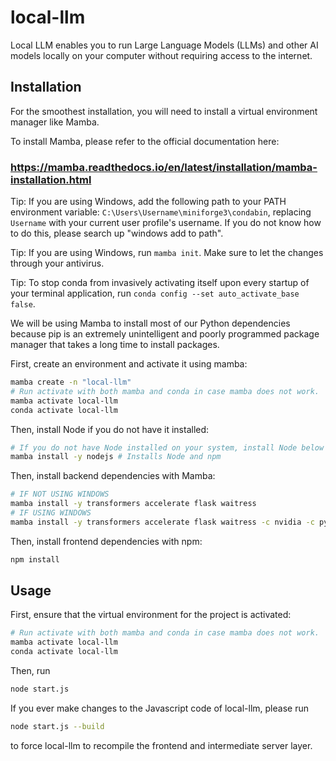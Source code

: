 # local-llm

Local LLM enables you to run Large Language Models (LLMs) and other AI models
locally on your computer without requiring access to the internet.

## Installation

For the smoothest installation, you will need to install a virtual environment
manager like Mamba.

To install Mamba, please refer to the official documentation here:

### https://mamba.readthedocs.io/en/latest/installation/mamba-installation.html

Tip: If you are using Windows, add the following path to your PATH environment
variable: `C:\Users\Username\miniforge3\condabin`, replacing `Username` with
your current user profile's username. If you do not know how to do this, please
search up "windows add to path".

Tip: If you are using Windows, run `mamba init`. Make sure to let the changes
through your antivirus.

Tip: To stop conda from invasively activating itself upon every startup of your
terminal application, run `conda config --set auto_activate_base false`.

We will be using Mamba to install most of our Python dependencies because pip is
an extremely unintelligent and poorly programmed package manager that takes a
long time to install packages.

First, create an environment and activate it using mamba:

```sh
mamba create -n "local-llm"
# Run activate with both mamba and conda in case mamba does not work.
mamba activate local-llm
conda activate local-llm
```

Then, install Node if you do not have it installed:

```sh
# If you do not have Node installed on your system, install Node below
mamba install -y nodejs # Installs Node and npm
```

Then, install backend dependencies with Mamba:

```sh
# IF NOT USING WINDOWS
mamba install -y transformers accelerate flask waitress
# IF USING WINDOWS
mamba install -y transformers accelerate flask waitress -c nvidia -c pytorch
```

Then, install frontend dependencies with npm:

```sh
npm install
```

## Usage

First, ensure that the virtual environment for the project is activated:

```sh
# Run activate with both mamba and conda in case mamba does not work.
mamba activate local-llm
conda activate local-llm
```

Then, run

```sh
node start.js
```

If you ever make changes to the Javascript code of local-llm, please run

```sh
node start.js --build
```

to force local-llm to recompile the frontend and intermediate server layer.
